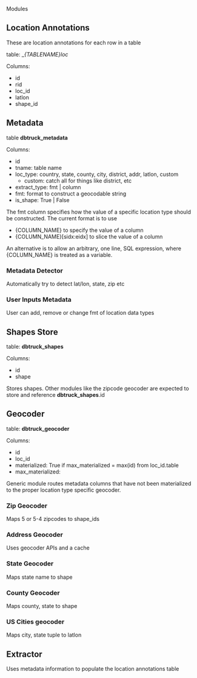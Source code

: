 Modules


## Location Annotations

These are location annotations for each row in a table

table: __{TABLENAME}_loc__

Columns:

- id
- rid
- loc_id
- latlon
- shape_id

## Metadata

table __dbtruck_metadata__

Columns:

- id
- tname: table name
- loc_type: country, state, county, city, district, addr, latlon, custom
  - custom: catch all for things like district, etc 
- extract_type: fmt | column
- fmt: format to construct a geocodable string
- is_shape: True | False

The fmt column specifies how the value of a specific location type should be constructed. 
The current format is to use 

* {COLUMN_NAME} to specify the value of a column
* {COLUMN_NAME}[sidx:eidx] to slice the value of a column

An alternative is to allow an arbitrary, one line, SQL expression, where {COLUMN_NAME} is treated
as a variable.


### Metadata Detector

Automatically try to detect lat/lon, state, zip etc

### User Inputs Metadata

User can add, remove or change fmt of location data types


## Shapes Store

table: __dbtruck_shapes__

Columns:

- id
- shape

Stores shapes.  Other modules like the zipcode geocoder are expected to store and reference
__dbtruck_shapes__.id



## Geocoder

table: __dbtruck_geocoder__

Columns:

- id
- loc_id
- materialized: True if max_materialized = max(id) from loc_id.table 
- max_materialized:

Generic module routes metadata columns that have not been materialized to
the proper location type specific geocoder.

### Zip Geocoder

Maps 5 or 5-4 zipcodes to shape_ids

### Address Geocoder

Uses geocoder APIs and a cache

### State Geocoder

Maps state name to shape

### County Geocoder

Maps county, state to shape

### US Cities geocoder

Maps city, state tuple to latlon


## Extractor

Uses metadata information to populate the location annotations table
